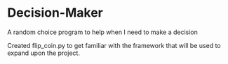 # Decision-Maker
A random choice program to help when I need to make a decision

Created flip_coin.py to get familiar with the framework that will be used to expand upon the project.